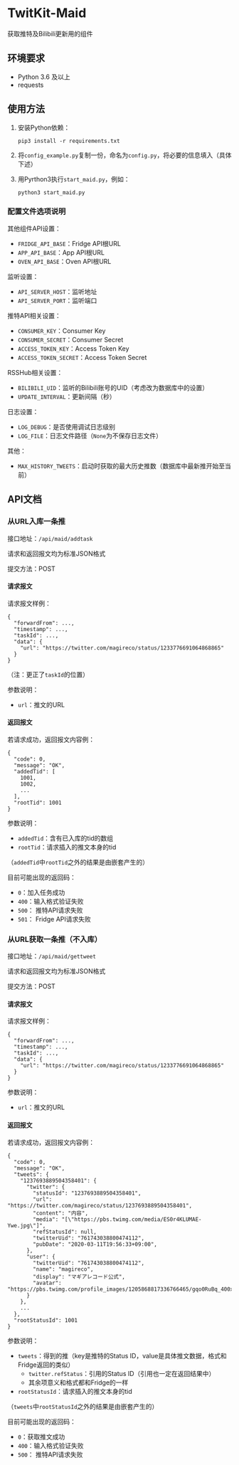 # TwitKit-Maid

获取推特及Bilibili更新用的组件

## 环境要求

* Python 3.6 及以上
* requests

## 使用方法

1. 安装Python依赖：

   ```
   pip3 install -r requirements.txt
   ```

2. 将`config_example.py`复制一份，命名为`config.py`，将必要的信息填入（具体下述）

3. 用Pyrthon3执行`start_maid.py`，例如：

   ```
   python3 start_maid.py
   ```

   

### 配置文件选项说明

其他组件API设置：

* `FRIDGE_API_BASE`：Fridge API根URL
* `APP_API_BASE`：App API根URL
* `OVEN_API_BASE`：Oven API根URL

监听设置：

* `API_SERVER_HOST`：监听地址
* `API_SERVER_PORT`：监听端口

推特API相关设置：

* `CONSUMER_KEY`：Consumer Key
* `CONSUMER_SECRET`：Consumer Secret
* `ACCESS_TOKEN_KEY`：Access Token Key
* `ACCESS_TOKEN_SECRET`：Access Token Secret

RSSHub相关设置：

* `BILIBILI_UID`：监听的Bilibili账号的UID（考虑改为数据库中的设置）
* `UPDATE_INTERVAL`：更新间隔（秒）

日志设置：

* `LOG_DEBUG`：是否使用调试日志级别
* `LOG_FILE`：日志文件路径（`None`为不保存日志文件）

其他：

* `MAX_HISTORY_TWEETS`：启动时获取的最大历史推数（数据库中最新推开始至当前）

## API文档

### 从URL入库一条推

接口地址：`/api/maid/addtask`

请求和返回报文均为标准JSON格式

提交方法：POST

#### 请求报文

请求报文样例：

```
{
  "forwardFrom": ...,
  "timestamp": ...,
  "taskId": ...,
  "data": {
    "url": "https://twitter.com/magireco/status/1233776691064868865"
  }
}
```
（注：更正了`taskId`的位置）

参数说明：

* `url`：推文的URL

#### 返回报文

若请求成功，返回报文内容例：

```
{
  "code": 0,
  "message": "OK",
  "addedTid": [
    1001,
    1002,
    ...
  ],
  "rootTid": 1001
}
```

参数说明：

* `addedTid`：含有已入库的tid的数组
* `rootTid`：请求插入的推文本身的tid

（`addedTid`中`rootTid`之外的结果是由嵌套产生的）

目前可能出现的返回码：

* `0`：加入任务成功
* `400`：输入格式验证失败
* `500`： 推特API请求失败
* `501`： Fridge API请求失败

### 从URL获取一条推（不入库）

接口地址：`/api/maid/gettweet`

请求和返回报文均为标准JSON格式

提交方法：POST

#### 请求报文

请求报文样例：

```
{
  "forwardFrom": ...,
  "timestamp": ...,
  "taskId": ...,
  "data": {
    "url": "https://twitter.com/magireco/status/1233776691064868865"
  }
}
```

参数说明：

- `url`：推文的URL

#### 返回报文

若请求成功，返回报文内容例：

```
{
  "code": 0,
  "message": "OK",
  "tweets": {
    "1237693889504358401": {
      "twitter": {
        "statusId": "1237693889504358401",
        "url": "https://twitter.com/magireco/status/1237693889504358401",
        "content": "内容",
        "media": "[\"https://pbs.twimg.com/media/ES0r4KLUMAE-Ywe.jpg\"]",
        "refStatusId": null,
        "twitterUid": "761743038800474112",
        "pubDate": "2020-03-11T19:56:33+09:00",
      },
      "user": {
        "twitterUid": "761743038800474112",
        "name": "magireco",
        "display": "マギアレコード公式",
        "avatar": "https://pbs.twimg.com/profile_images/1205868817336766465/gqo0RuBq_400x400.jpg"
      }
    },
    ...
  },
  "rootStatusId": 1001
}
```

参数说明：

- `tweets`：得到的推（key是推特的Status ID，value是具体推文数据，格式和Fridge返回的类似）
  - `twitter.refStatus`：引用的Status ID（引用也一定在返回结果中）
  - 其余项意义和格式都和Fridge的一样
- `rootStatusId`：请求插入的推文本身的tid

（`tweets`中`rootStatusId`之外的结果是由嵌套产生的）

目前可能出现的返回码：

- `0`：获取推文成功
- `400`：输入格式验证失败
- `500`： 推特API请求失败